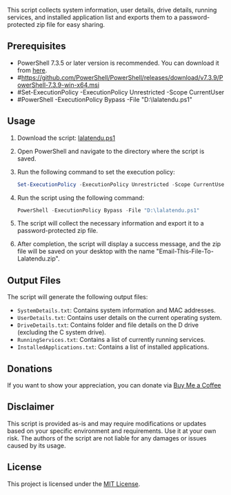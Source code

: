 This script collects system information, user details, drive details, running services, and installed application list and exports them to a password-protected zip file for easy sharing.

## Prerequisites

- PowerShell 7.3.5 or later version is recommended. You can download it from [here](https://github.com/PowerShell/PowerShell/releases/download/v7.3.9/PowerShell-7.3.9-win-x64.msi).
- #https://github.com/PowerShell/PowerShell/releases/download/v7.3.9/PowerShell-7.3.9-win-x64.msi
- #Set-ExecutionPolicy -ExecutionPolicy Unrestricted -Scope CurrentUser
- #PowerShell -ExecutionPolicy Bypass -File "D:\lalatendu.ps1"

## Usage

1. Download the script: [lalatendu.ps1](https://raw.githubusercontent.com/Lalatenduswain/CITPL/master/lalatendu.ps1)

2. Open PowerShell and navigate to the directory where the script is saved.

3. Run the following command to set the execution policy:
   ```powershell
   Set-ExecutionPolicy -ExecutionPolicy Unrestricted -Scope CurrentUser
   ```

4. Run the script using the following command:
   ```powershell
   PowerShell -ExecutionPolicy Bypass -File "D:\lalatendu.ps1"
   ```

5. The script will collect the necessary information and export it to a password-protected zip file.

6. After completion, the script will display a success message, and the zip file will be saved on your desktop with the name "Email-This-File-To-Lalatendu.zip".

## Output Files

The script will generate the following output files:

- `SystemDetails.txt`: Contains system information and MAC addresses.
- `UserDetails.txt`: Contains user details on the current operating system.
- `DriveDetails.txt`: Contains folder and file details on the D drive (excluding the C system drive).
- `RunningServices.txt`: Contains a list of currently running services.
- `InstalledApplications.txt`: Contains a list of installed applications.

## Donations

If you want to show your appreciation, you can donate via [Buy Me a Coffee](https://www.buymeacoffee.com/lalatendu.swain)

## Disclaimer

This script is provided as-is and may require modifications or updates based on your specific environment and requirements. Use it at your own risk. The authors of the script are not liable for any damages or issues caused by its usage.

## License

This project is licensed under the [MIT License](LICENSE).
```

